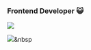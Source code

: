 ### Frontend Developer 😺

<a href="https://www.naver.com/" target="_blank"><img src="https://img.shields.io/badge/html-E34F26?style=flat-square&logo=HTML5&logoColor=FFFFFF"/></a>


<img src="https://img.shields.io/badge/Python-3766AB?style=flat-square&logo=HTML5&logoColor=white"/></a>&nbsp 
<!--
**zktm9903/zktm9903** is a ✨ _special_ ✨ repository because its `README.md` (this file) appears on your GitHub profile.



Here are some ideas to get you started:

- 🔭 I’m currently working on ...
- 🌱 I’m currently learning ...
- 👯 I’m looking to collaborate on ...
- 🤔 I’m looking for help with ...
- 💬 Ask me about ...
- 📫 How to reach me: ...
- 😄 Pronouns: ...
- ⚡ Fun fact: ...
-->
